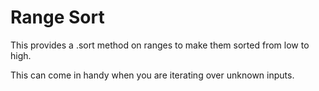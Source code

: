 # Range Sort

This provides a .sort method on ranges to make them sorted from low to high.

This can come in handy when you are iterating over unknown inputs.